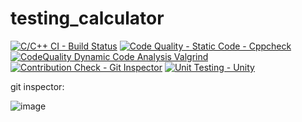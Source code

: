 # testing_calculator
[![C/C++ CI - Build Status](https://github.com/99003768g/testing_calculator/actions/workflows/c-cpp.yml/badge.svg)](https://github.com/99003768g/testing_calculator/actions/workflows/c-cpp.yml)
[![Code Quality - Static Code - Cppcheck](https://github.com/99003768g/testing_calculator/actions/workflows/Update%20cppcheck.yml/badge.svg)](https://github.com/99003768g/testing_calculator/actions/workflows/Update%20cppcheck.yml)
[![CodeQuality Dynamic Code Analysis Valgrind](https://github.com/99003768g/testing_calculator/actions/workflows/CodeQuality_Dynamic.yml/badge.svg)](https://github.com/99003768g/testing_calculator/actions/workflows/CodeQuality_Dynamic.yml)
[![Contribution Check - Git Inspector](https://github.com/99003768g/testing_calculator/actions/workflows/gitinspector.yml/badge.svg)](https://github.com/99003768g/testing_calculator/actions/workflows/gitinspector.yml)
[![Unit Testing - Unity](https://github.com/99003768g/testing_calculator/actions/workflows/unity.yml/badge.svg)](https://github.com/99003768g/testing_calculator/actions/workflows/unity.yml)



git inspector:


![image](https://user-images.githubusercontent.com/78857841/111027697-e66dc580-8417-11eb-9c4d-6056e6704c04.png)


